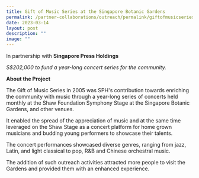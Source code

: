 ```yaml
---
title: Gift of Music Series at the Singapore Botanic Gardens
permalink: /partner-collaborations/outreach/permalink/giftofmusicseries/
date: 2023-03-14
layout: post
description: ""
image: ""
---
```


In partnership with **Singapore Press Holdings**

*S$202,000 to fund a year-long concert series for the community.*

**About the Project**

The Gift of Music Series in 2005 was SPH's contribution towards enriching the community with music through a year-long series of concerts held monthly at the Shaw Foundation Symphony Stage at the Singapore Botanic Gardens, and other venues.

It enabled the spread of the appreciation of music and at the same time leveraged on the Shaw Stage as a concert platform for home grown musicians and budding young performers to showcase their talents.

The concert performances showcased diverse genres, ranging from jazz, Latin, and light classical to pop, R&B and Chinese orchestral music.

The addition of such outreach activities attracted more people to visit the Gardens and provided them with an enhanced experience.